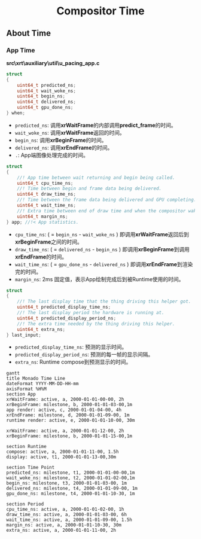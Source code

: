 <center>
    <h1>
        Compositor Time
    </h1>
</center>

## About Time

### App Time

**src\xrt\auxiliary\util\u_pacing_app.c**

```c
struct
{
	uint64_t predicted_ns;
	uint64_t wait_woke_ns;
	uint64_t begin_ns;
	uint64_t delivered_ns;
	uint64_t gpu_done_ns;
} when;
```

* `predicted_ns`: 调用**xrWaitFrame**的内部调用**predict_frame**的时间。
* `wait_woke_ns`: 调用**xrWaitFrame**返回的时间。
* `begin_ns`: 调用**xrBeginFrame**的时间。
* `delivered_ns`: 调用**xrEndFrame**的时间。
* `.`: App端图像处理完成的时间。

```c
struct
{
	//! App time between wait returning and begin being called.
	uint64_t cpu_time_ns;
	//! Time between begin and frame data being delivered.
	uint64_t draw_time_ns;
	//! Time between the frame data being delivered and GPU completing.
	uint64_t wait_time_ns;
	//! Extra time between end of draw time and when the compositor wakes up.
	uint64_t margin_ns;
} app; //!< App statistics.
```

* `cpu_time_ns`: ( = `begin_ns` - `wait_woke_ns` ) 即调用**xrWaitFrame**返回后到**xrBeginFrame**之间的时间。
* `draw_time_ns`: ( = `delivered_ns` - `begin_ns` ) 即调用**xrBeginFrame**到调用**xrEndFrame**的时间。
* `wait_time_ns`: ( = `gpu_done_ns` - `delivered_ns` ) 即调用**xrEndFrame**到渲染完的时间。
* `margin_ns`: 2ms 固定值，表示App绘制完成后到被Runtime使用的时间。

```c
struct
{
	//! The last display time that the thing driving this helper got.
	uint64_t predicted_display_time_ns;
	//! The last display period the hardware is running at.
	uint64_t predicted_display_period_ns;
	//! The extra time needed by the thing driving this helper.
	uint64_t extra_ns;
} last_input;
```

* `predicted_display_time_ns`: 预测的显示时间。
* `predicted_display_period_ns`: 预测的每一帧的显示间隔。
* `extra_ns`: Runtime compose到预测显示的时间。

 ```mermaid
 gantt
 title Monado Time Line
 dateFormat YYYY-MM-DD-HH-mm
 axisFormat %H%M
 section App
 xrWaitFrame: active, a, 2000-01-01-00-00, 2h
 xrBeginFrame: milestone, b, 2000-01-01-03-00,1m
 app render: active, c, 2000-01-01-04-00, 4h
 xrEndFrame: milestone, d, 2000-01-01-09-00, 1m
 runtime render: active, e, 2000-01-01-10-00, 30m

 xrWaitFrame: active, a, 2000-01-01-12-00, 2h
 xrBeginFrame: milestone, b, 2000-01-01-15-00,1m

 section Runtime
 compose: active, a, 2000-01-01-11-00, 1.5h
 display: active, t1, 2000-01-01-13-00,30m

 section Time Point
 predicted_ns: milestone, t1, 2000-01-01-00-00,1m
 wait_woke_ns: milestone, t2, 2000-01-01-02-00,1m
 begin_ns: milestone, t3, 2000-01-01-03-00, 1m
 delivered_ns: milestone, t4, 2000-01-01-09-00, 1m
 gpu_done_ns: milestone, t4, 2000-01-01-10-30, 1m

 section Period
 cpu_time_ns: active, a, 2000-01-01-02-00, 1h
 draw_time_ns: active, a, 2000-01-01-03-00, 6h
 wait_time_ns: active, a, 2000-01-01-09-00, 1.5h
 margin_ns: active, a, 2000-01-01-10-30, 30m
 extra_ns: active, a, 2000-01-01-11-00, 2h
 ```

